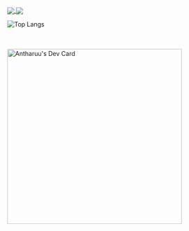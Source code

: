 <a href="https://github.com/antharuu">
    <img align="center" src="https://github-readme-stats.vercel.app/api?username=antharuu&show_icons=true&bg_color=33,12F2B7,C6A4FF&title_color=374B43&text_color=374B43&include_all_commits=true&icon_color=374B43&hide_border=true&count_private=true" />
</a>

<a href="https://github.com/antharuu">
    <img align="center" src="https://github-readme-stats.vercel.app/api/top-langs?username=antharuu&show_icons=true&bg_color=33,12F2B7,C6A4FF&title_color=374B43&text_color=374B43&include_all_commits=true&icon_color=374B43&hide_border=true&count_private=true" />
</a>

![Top Langs](https://github-readme-stats.vercel.app/api/top-langs/?username=anuraghazra&hide_progress=true)

<br>
<br>
<a href="https://app.daily.dev/antharuu"><img src="https://api.daily.dev/devcards/223c1ec2310b48428d8f5b91c467f880.png?r=vbs" width="400" alt="Antharuu's Dev Card"/></a>
